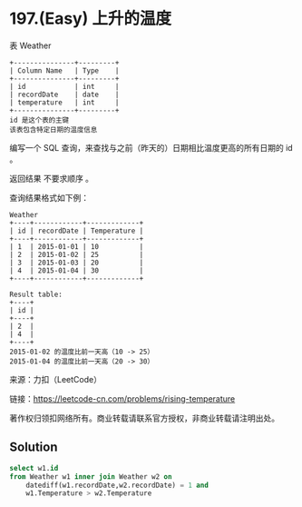 # 197.(Easy) 上升的温度

表 Weather
```
+---------------+---------+
| Column Name   | Type    |
+---------------+---------+
| id            | int     |
| recordDate    | date    |
| temperature   | int     |
+---------------+---------+
id 是这个表的主键
该表包含特定日期的温度信息
```

编写一个 SQL 查询，来查找与之前（昨天的）日期相比温度更高的所有日期的 id 。

返回结果 不要求顺序 。

查询结果格式如下例：
```
Weather
+----+------------+-------------+
| id | recordDate | Temperature |
+----+------------+-------------+
| 1  | 2015-01-01 | 10          |
| 2  | 2015-01-02 | 25          |
| 3  | 2015-01-03 | 20          |
| 4  | 2015-01-04 | 30          |
+----+------------+-------------+

Result table:
+----+
| id |
+----+
| 2  |
| 4  |
+----+
2015-01-02 的温度比前一天高（10 -> 25）
2015-01-04 的温度比前一天高（20 -> 30）
```

来源：力扣（LeetCode）

链接：https://leetcode-cn.com/problems/rising-temperature 

著作权归领扣网络所有。商业转载请联系官方授权，非商业转载请注明出处。



## Solution 

```sql
select w1.id 
from Weather w1 inner join Weather w2 on 
    datediff(w1.recordDate,w2.recordDate) = 1 and 
    w1.Temperature > w2.Temperature
```

